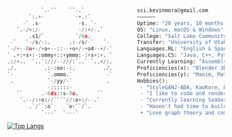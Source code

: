 ```python

           `.-``    ``-.`                 sci.kevinmora@gmail.com         
       `:.+-          -+.:`               ——————
     -` .s-            -s. `-             Uptime: "20 years, 10 months, 24 days"
   `.-/+:/-            -/:+/-.`           OS: "Linux, macOS & Windows"
       .s1/`          `/9o.               College: "Salt Lake Community College"
 -`   `-/s/-:.      .:-/s/-`   `-         Transfer: "University of Utah"
`-/+--8o+-/+o+--::--+o+/-+o4--+/-`        Languages.RL: "English & Spanish"
` .+:+s+:-:ommy+::+ymmo:-:+s+:+. `        Languages.CS: "Java, C++, Python, SQL, JS, PHP, HTML, CSS, Processing"
.:/+..  `..`:///--///:`..` `..+/:.        Currently Learning: "Assembly, TypeScript and C"
./.         .:-:oo:-:.         ./.        Proficiencies(x): "Blender 3D, Houdini, Tableau, TeX, Unity"
`-           `.ommo.`           -`        Proficiencies(y): "Manim, Matplotlib, G-Colab, p5.js"
 .           `-/yy/-`           .         Hobbies():
             -::::::-                      - "StyleGAN2-ADA, KaoKore, DALL-E, CLIP & VQGAN"
   ``      .-6ds::s-9o.      ``            - "I like to code and render polyhedrons"
    `.--/:+o://````//:o+:/--.`             - "Currently learning Seaborn and Laravel"
       .`/``:o`    `o:``/`.                - "Haven't had time to build a VR mini-game"
           `---`  `---`                    + "Love graph theory and computer simulations"       
```

[![Top Langs](https://github-readme-stats.vercel.app/api/top-langs/?username=morkev&layout=compact&show_icons=true&theme=ayu-mirage&hide_border=true&langs_count=8)](https://github.com/morkev/github-readme-stats)

<!-- Best programming language themes from Vercel's API:
radical, dark, ayu-mirage, nord,blue-green, vue-dark, prussian, gruvbox, 
gruvbox_light, onedark, darcula, gotham, calm, material-palenight, slateorange

Documentation
https://github.com/anuraghazra/github-readme-stats/blob/master/themes/README.md
-->

<!--
<a href="https://www.buymeacoffee.com/morkev" target="_blank"><img src="https://cdn.buymeacoffee.com/buttons/default-orange.png" alt="Buy Me A Coffee" height="41" width="174"></a> 
Cooking some yummy code!
-->
